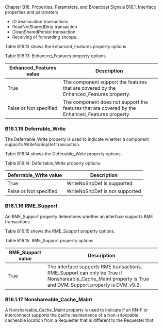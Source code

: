 Chapter B16. Properties, Parameters, and Broadcast Signals B16.1. Interface properties and parameters

- IO deallocation transactions
- ReadNotSharedDirty transaction
- CleanSharedPersist transaction
- Receiving of forwarding snoops.

Table B16.13 shows the Enhanced\_Features property options.

Table B16.13: Enhanced\_Features property options

| Enhanced\_Features value | Description                                                                                      |
|--------------------------|--------------------------------------------------------------------------------------------------|
| True                     | The component support the features that are covered by the Enhanced\_Features property.          |
| False or Not specified   | The component does not support the features that are covered by the Enhanced\_Features property. |

### B16.1.15 Deferrable\_Write

The Deferrable\_Write property is used to indicate whether a component supports WriteNoSnpDef transaction.

Table B16.14 shows the Deferrable\_Write property options.

Table B16.14: Deferrable\_Write property options

| Deferrable\_Write value | Description                    |
|-------------------------|--------------------------------|
| True                    | WriteNoSnpDef is supported     |
| False or Not specified  | WriteNoSnpDef is not supported |

### B16.1.16 RME\_Support

An RME\_Support property determines whether an interface supports RME transactions.

Table B16.15 shows the RME\_Support property options.

Table B16.15: RME\_Support property options

| RME\_Support value | Description                                                                                                                                                         |
|--------------------|---------------------------------------------------------------------------------------------------------------------------------------------------------------------|
| True               | The interface supports RME transactions. </br> RME\_Support can only be True if Nonshareable\_Cache\_Maint property is True and DVM\_Support property is DVM\_v9.2. |

### B16.1.17 Nonshareable\_Cache\_Maint

A Nonshareable\_Cache\_Maint property is used to indicate if an RN-F or interconnect supports the cache maintenance of a Non-snoopable cacheable location from a Requester that is different to the Requester that